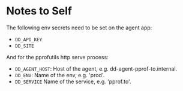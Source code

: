 # Notes to Self

The following env secrets need to be set on the agent app:

- `DD_API_KEY`
- `DD_SITE`

And for the pprofutils http serve process:

- `DD_AGENT_HOST`: Host of the agent, e.g. dd-agent-pprof-to.internal.
- `DD_ENV`: Name of the env, e.g. 'prod'.
- `DD_SERVICE` Name of the service, e.g. 'pprof.to'.
